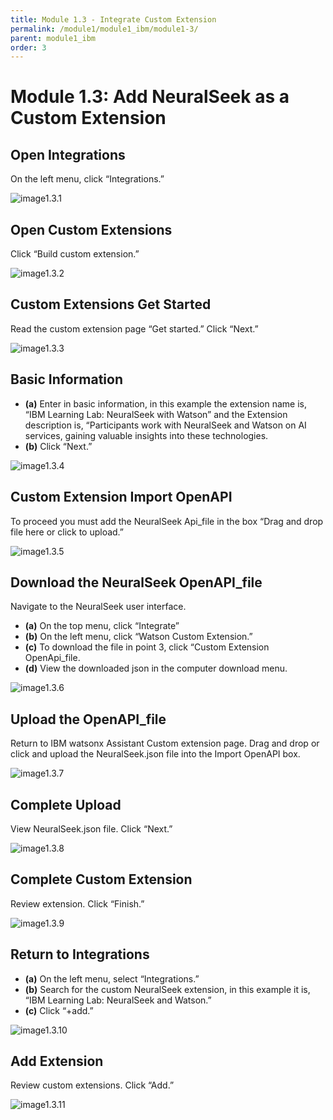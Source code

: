 ```yaml
---
title: Module 1.3 - Integrate Custom Extension
permalink: /module1/module1_ibm/module1-3/
parent: module1_ibm
order: 3
---
```


# Module 1.3: Add NeuralSeek as a Custom Extension

## Open Integrations

On the left menu, click “Integrations.”

![image1.3.1](images/image1.3.1.png)

## Open Custom Extensions

Click “Build custom extension.”

![image1.3.2](images/image1.3.2.png)

## Custom Extensions Get Started

Read the custom extension page “Get started.” 
Click “Next.”

![image1.3.3](images/image1.3.3.png)

## Basic Information

- **(a)** Enter in basic information, in this example the extension name is, “IBM Learning Lab: NeuralSeek with Watson” and the Extension description is, “Participants work with NeuralSeek and Watson on AI services, gaining valuable insights into these technologies.
- **(b)** Click “Next.”

![image1.3.4](images/image1.3.4.png)

## Custom Extension Import OpenAPI

To proceed you must add the NeuralSeek Api_file in the box “Drag and drop file here or click to upload.”

![image1.3.5](images/image1.3.5.png)

## Download the NeuralSeek OpenAPI_file

Navigate to the NeuralSeek user interface. 

- **(a)** On the top menu, click “Integrate”
- **(b)** On the left menu, click “Watson Custom Extension.”
- **(c)** To download the file in point 3, click “Custom Extension OpenApi_file.
- **(d)** View the downloaded json in the computer download menu.

![image1.3.6](images/image1.3.6.png)

## Upload the OpenAPI_file

Return to IBM watsonx Assistant Custom extension page. 
Drag and drop or click and upload the NeuralSeek.json file into the Import OpenAPI box.

![image1.3.7](images/image1.3.7.png)

## Complete Upload

View NeuralSeek.json file. Click “Next.”

![image1.3.8](images/image1.3.8.png)

## Complete Custom Extension

Review extension. Click “Finish.”

![image1.3.9](images/image1.3.9.png)

## Return to Integrations

- **(a)** On the left menu, select “Integrations.”
- **(b)** Search for the custom NeuralSeek extension, in this example it is, “IBM Learning Lab: NeuralSeek and Watson.”
- **(c)** Click “+add.”

![image1.3.10](images/image1.3.10.png)

## Add Extension

Review custom extensions. Click “Add.”

![image1.3.11](images/image1.3.11.png)
